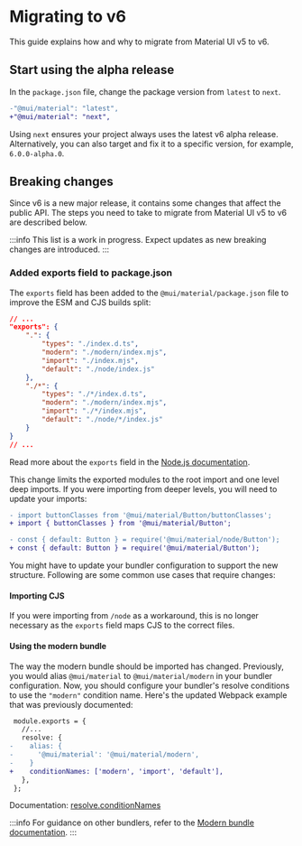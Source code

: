 # Migrating to v6

<p class="description">This guide explains how and why to migrate from Material UI v5 to v6.</p>

## Start using the alpha release

In the `package.json` file, change the package version from `latest` to `next`.

```diff title="package.json"
-"@mui/material": "latest",
+"@mui/material": "next",
```

Using `next` ensures your project always uses the latest v6 alpha release.
Alternatively, you can also target and fix it to a specific version, for example, `6.0.0-alpha.0`.

## Breaking changes

Since v6 is a new major release, it contains some changes that affect the public API.
The steps you need to take to migrate from Material UI v5 to v6 are described below.

:::info
This list is a work in progress.
Expect updates as new breaking changes are introduced.
:::

### Added exports field to package.json

The `exports` field has been added to the `@mui/material/package.json` file to improve the ESM and CJS builds split:

```json title="@mui/material/package.json"
// ...
"exports": {
    ".": {
        "types": "./index.d.ts",
        "modern": "./modern/index.mjs",
        "import": "./index.mjs",
        "default": "./node/index.js"
    },
    "./*": {
        "types": "./*/index.d.ts",
        "modern": "./modern/index.mjs",
        "import": "./*/index.mjs",
        "default": "./node/*/index.js"
    }
}
// ...
```

Read more about the `exports` field in the [Node.js documentation](https://nodejs.org/api/packages.html#exports).

This change limits the exported modules to the root import and one level deep imports.
If you were importing from deeper levels, you will need to update your imports:

```diff title="index.mjs"
- import buttonClasses from '@mui/material/Button/buttonClasses';
+ import { buttonClasses } from '@mui/material/Button';
```

```diff title="index.cjs"
- const { default: Button } = require('@mui/material/node/Button');
+ const { default: Button } = require('@mui/material/Button');
```

You might have to update your bundler configuration to support the new structure.
Following are some common use cases that require changes:

#### Importing CJS

If you were importing from `/node` as a workaround, this is no longer necessary as the `exports` field maps CJS to the correct files.

#### Using the modern bundle

The way the modern bundle should be imported has changed.
Previously, you would alias `@mui/material` to `@mui/material/modern` in your bundler configuration.
Now, you should configure your bundler's resolve conditions to use the `"modern"` condition name.
Here's the updated Webpack example that was previously documented:

```diff title="webpack.config.js"
 module.exports = {
   //...
   resolve: {
-    alias: {
-      '@mui/material': '@mui/material/modern',
-    }
+    conditionNames: ['modern', 'import', 'default'],
   },
 };
```

Documentation: [resolve.conditionNames](https://webpack.js.org/configuration/resolve/#resolveconditionnames)

:::info
For guidance on other bundlers, refer to the [Modern bundle documentation](/material-ui/guides/minimizing-bundle-size/#modern-bundle).
:::
